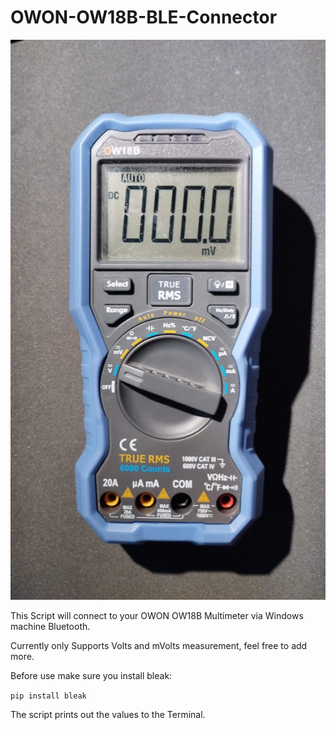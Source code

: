 # OWON-OW18B-BLE-Connector

![This is an image of the OWON OW18B Multimeter](https://github.com/rbelnienk/OWON-OW18B-BLE-Connector/blob/main/OW18B.jpg?raw=true)
 

This Script will connect to your OWON OW18B Multimeter via Windows machine Bluetooth. 

Currently only Supports Volts and mVolts measurement, feel free to add more. 

Before use make sure you install bleak:

`pip install bleak`

The script prints out the values to the Terminal. 
